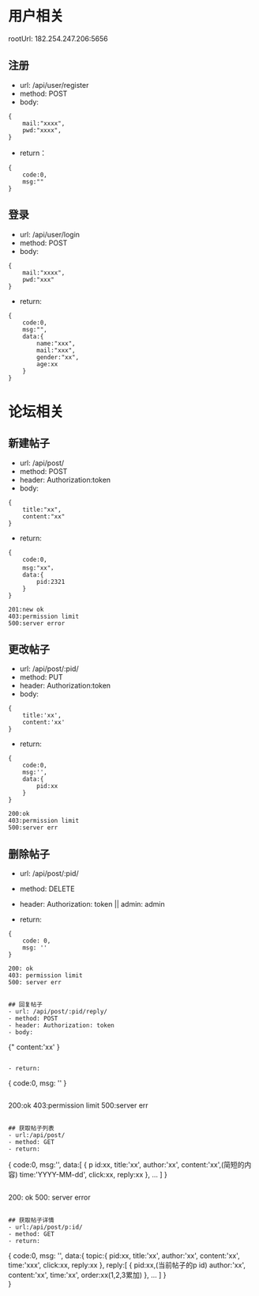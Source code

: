 # 用户相关

rootUrl: 182.254.247.206:5656

## 注册
- url: /api/user/register
- method: POST
- body: 

```
{
	mail:"xxxx",
	pwd:"xxxx",
}
``` 

- return：

```
{
	code:0,
	msg:""
}
```

## 登录
- url: /api/user/login
- method: POST
- body: 

```
{
	mail:"xxxx",
	pwd:"xxx"
}
```

- return:

```
{
	code:0,
	msg:"",
	data:{
		name:"xxx",
		mail:"xxx",
		gender:"xx",
		age:xx		
	}
}
```


# 论坛相关

## 新建帖子
- url: /api/post/
- method: POST
- header: Authorization:token
- body:

```
{
	title:"xx",
	content:"xx"
}
```

- return:

```
{
	code:0,
	msg:"xx"，
	data:{
		pid:2321
	}
}
```

```
201:new ok
403:permission limit
500:server error
```

## 更改帖子
- url: /api/post/:pid/
- method: PUT
- header: Authorization:token 
- body:

```
{
	title:'xx',
	content:'xx'
}
```

- return:

```
{
	code:0,
	msg:'',
	data:{
		pid:xx
	}
}
```

```
200:ok
403:permission limit
500:server err
```

## 删除帖子
- url: /api/post/:pid/
- method: DELETE
- header: Authorization: token || admin: admin

- return:

```
{
	code: 0,
	msg: ''
}
```

```
200: ok
403: permission limit
500: server err
```

```

## 回复帖子 
- url: /api/post/:pid/reply/
- method: POST
- header: Authorization: token
- body:

```
{"
	content:'xx'
}
```

- return:

```
{
	code:0,
	msg: ''
}
```

```
200:ok
403:permission limit
500:server err
```

## 获取帖子列表
- url:/api/post/
- method: GET
- return:

```
{
	code:0,
	msg:'',
	data:[
		{
	p	id:xx,
		title:'xx',
		author:'xx',
		content:'xx',(简短的内容)
		time:'YYYY-MM-dd',
		click:xx,
		reply:xx
	},
	...
	]
}
```

```
200: ok
500: server error
```

## 获取帖子详情
- url:/api/post/p:id/
- method: GET
- return:

```
{
	code:0,
	msg: '',
	data:{
		topic:{
		pid:xx,
		title:'xx',
		author:'xx',
		content:'xx',
		time:'xxx',
		click:xx,
		reply:xx
		},
		reply:[
			{
				pid:xx,(当前帖子的p id)
				author:'xx',
				content:'xx',
				time:'xx',
				order:xx(1,2,3累加)
			},
			...
		]
	}	
}
```


